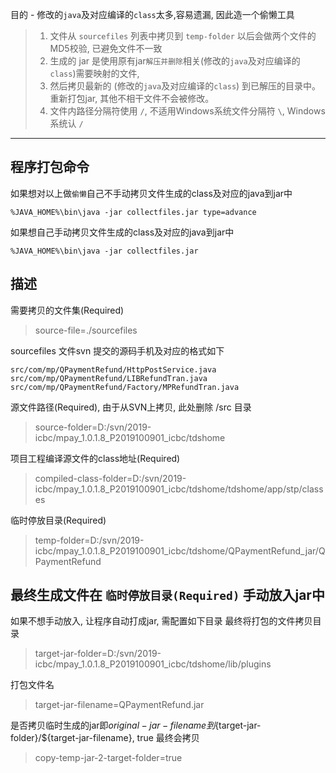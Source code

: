 目的 - 修改的`java`及对应编译的`class`太多,容易遗漏, 因此造一个偷懒工具
> 1. 文件从 `sourcefiles` 列表中拷贝到 `temp-folder` 以后会做两个文件的MD5校验, 已避免文件不一致
> 2. 生成的 jar 是使用原有jar`解压并删除`相关(修改的`java`及对应编译的`class`)需要映射的文件, 
> 3. 然后拷贝最新的 (修改的`java`及对应编译的`class`) 到已解压的目录中。重新打包jar, 其他不相干文件不会被修改。
> 4. 文件内路径分隔符使用 `/`, 不适用Windows系统文件分隔符 `\`, Windows 系统认 `/`

---
## 程序打包命令
如果想对以上做`偷懒`自己不手动拷贝文件生成的class及对应的java到jar中
```shell script
%JAVA_HOME%\bin\java -jar collectfiles.jar type=advance
```
如果想自己手动拷贝文件生成的class及对应的java到jar中
```shell script
%JAVA_HOME%\bin\java -jar collectfiles.jar
```

## 描述
需要拷贝的文件集(Required)
> source-file=./sourcefiles

sourcefiles 文件svn 提交的源码手机及对应的格式如下
```shell script
src/com/mp/QPaymentRefund/HttpPostService.java
src/com/mp/QPaymentRefund/LIBRefundTran.java
src/com/mp/QPaymentRefund/Factory/MPRefundTran.java
```
源文件路径(Required), 由于从SVN上拷贝, 此处删除 /src 目录 
> source-folder=D:/svn/2019-icbc/mpay_1.0.1.8_P2019100901_icbc/tdshome

项目工程编译源文件的class地址(Required)
> compiled-class-folder=D:/svn/2019-icbc/mpay_1.0.1.8_P2019100901_icbc/tdshome/tdshome/app/stp/classes

临时停放目录(Required)
> temp-folder=D:/svn/2019-icbc/mpay_1.0.1.8_P2019100901_icbc/tdshome/QPaymentRefund_jar/QPaymentRefund

最终生成文件在 `临时停放目录(Required)`
手动放入jar中
---
如果不想手动放入, 让程序自动打成jar, 需配置如下目录
最终将打包的文件拷贝目录
> target-jar-folder=D:/svn/2019-icbc/mpay_1.0.1.8_P2019100901_icbc/tdshome/lib/plugins

打包文件名
> target-jar-filename=QPaymentRefund.jar

是否拷贝临时生成的jar即${original-jar-filename}到${target-jar-folder}/${target-jar-filename}, true 最终会拷贝
> copy-temp-jar-2-target-folder=true


